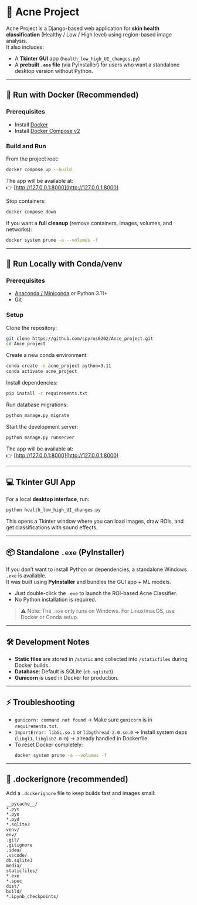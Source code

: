 # 🧪 Acne Project

Acne Project is a Django-based web application for **skin health classification** (Healthy / Low / High level) using region-based image analysis.  
It also includes:  
- A **Tkinter GUI** app (`health_low_high_UI_changes.py`)  
- A **prebuilt `.exe` file** (via PyInstaller) for users who want a standalone desktop version without Python.

---

## 🚀 Run with Docker (Recommended)

### Prerequisites
- Install [Docker](https://docs.docker.com/get-docker/)  
- Install [Docker Compose v2](https://docs.docker.com/compose/install/)  

### Build and Run
From the project root:

```bash
docker compose up --build
```

The app will be available at:  
👉 [http://127.0.0.1:8000](http://127.0.0.1:8000)

Stop containers:
```bash
docker compose down
```

If you want a **full cleanup** (remove containers, images, volumes, and networks):
```bash
docker system prune -a --volumes -f
```

---

## 🐍 Run Locally with Conda/venv

### Prerequisites
- [Anaconda / Miniconda](https://docs.conda.io/en/latest/miniconda.html) or Python 3.11+
- Git

### Setup
Clone the repository:
```bash
git clone https://github.com/spyros0202/Ance_project.git
cd Ance_project
```

Create a new conda environment:
```bash
conda create -n acne_project python=3.11
conda activate acne_project
```

Install dependencies:
```bash
pip install -r requirements.txt
```

Run database migrations:
```bash
python manage.py migrate
```

Start the development server:
```bash
python manage.py runserver
```

The app will be available at:  
👉 [http://127.0.0.1:8000](http://127.0.0.1:8000)

---

## 💻 Tkinter GUI App

For a local **desktop interface**, run:
```bash
python health_low_high_UI_changes.py
```

This opens a Tkinter window where you can load images, draw ROIs, and get classifications with sound effects.

---

## 📦 Standalone `.exe` (PyInstaller)

If you don’t want to install Python or dependencies, a standalone Windows `.exe` is available.  
It was built using **PyInstaller** and bundles the GUI app + ML models.  

- Just double-click the `.exe` to launch the ROI-based Acne Classifier.  
- No Python installation is required.

> ⚠️ Note: The `.exe` only runs on Windows. For Linux/macOS, use Docker or Conda setup.

---

## 🛠 Development Notes
- **Static files** are stored in `/static` and collected into `/staticfiles` during Docker builds.  
- **Database**: Default is SQLite (`db.sqlite3`).  
- **Gunicorn** is used in Docker for production.  

---

## ⚡ Troubleshooting
- `gunicorn: command not found` → Make sure `gunicorn` is in `requirements.txt`.  
- `ImportError: libGL.so.1` or `libgthread-2.0.so.0` → Install system deps (`libgl1`, `libglib2.0-0`) → already handled in Dockerfile.  
- To reset Docker completely:
  ```bash
  docker system prune -a --volumes -f
  ```

---

## 📂 .dockerignore (recommended)

Add a `.dockerignore` file to keep builds fast and images small:

```
__pycache__/
*.pyc
*.pyo
*.pyd
*.sqlite3
venv/
env/
.git/
.gitignore
.idea/
.vscode/
db.sqlite3
media/
staticfiles/
*.exe
*.spec
dist/
build/
*.ipynb_checkpoints/
```
